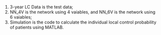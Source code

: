1. 3-year LC Data is the test data;
2. NN_4V is the network using 4 vaiables, and NN_6V is the network using 6 vaiables;
3. Simulation is the code to calculate the individual local control probability of patients using MATLAB. 

